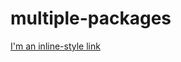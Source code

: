 # multiple-packages

[I'm an inline-style link](http://htmlpreview.github.io/?https://github.com/robbydecosemaeker/multiple-packages/blob/vlinderindex/bladontwikkelingeikenbeuk/output/index.html)
